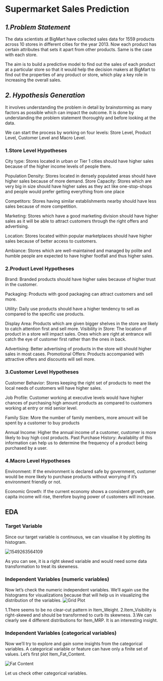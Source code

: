 # Supermarket Sales Prediction

## *1.Problem Statement*

The data scientists at BigMart have collected sales data for 1559 products across 10 stores in different cities for the year 2013. Now each product has certain attributes that sets it apart from other products. Same is the case with each store.

The aim is to build a predictive model to find out the sales of each product at a particular store so that it would help the decision makers at BigMart to find out the properties of any product or store, which play a key role in increasing the overall sales.

## *2. Hypothesis Generation*

It involves understanding the problem in detail by brainstorming as many factors as possible which can impact the outcome. It is done by understanding the problem statement thoroughly and before looking at the data.

We can start the process by working on four levels: Store Level, Product Level, Customer Level and Macro Level.

### 1.Store Level Hypotheses
City type: Stores located in urban or Tier 1 cities should have higher sales because of the higher income levels of people there.

Population Density: Stores located in densely populated areas should have higher sales because of more demand. Store Capacity: Stores which are very big in size should have higher sales as they act like one-stop-shops and people would prefer getting everything from one place

Competitors: Stores having similar establishments nearby should have less sales because of more competition.

Marketing: Stores which have a good marketing division should have higher sales as it will be able to attract customers through the right offers and advertising.

Location: Stores located within popular marketplaces should have higher sales because of better access to customers.

Ambiance: Stores which are well-maintained and managed by polite and humble people are expected to have higher footfall and thus higher sales.

### 2.Product Level Hypotheses
Brand: Branded products should have higher sales because of higher trust in the customer.

Packaging: Products with good packaging can attract customers and sell more.

Utility: Daily use products should have a higher tendency to sell as compared to the specific use products.

Display Area: Products which are given bigger shelves in the store are likely to catch attention first and sell more. Visibility in Store: The location of product in a store will impact sales. Ones which are right at entrance will catch the eye of customer first rather than the ones in back.

Advertising: Better advertising of products in the store will should higher sales in most cases. Promotional Offers: Products accompanied with attractive offers and discounts will sell more.

### 3.Customer Level Hypotheses
Customer Behavior: Stores keeping the right set of products to meet the local needs of customers will have higher sales.

Job Profile: Customer working at executive levels would have higher chances of purchasing high amount products as compared to customers working at entry or mid senior level.

Family Size: More the number of family members, more amount will be spent by a customer to buy products

Annual Income: Higher the annual income of a customer, customer is more likely to buy high cost products. Past Purchase History: Availablity of this information can help us to determine the frequency of a product being purchased by a user.

### 4.Macro Level Hypotheses
Environment: If the environment is declared safe by government, customer would be more likely to purchase products without worrying if it’s environment friendly or not.

Economic Growth: If the current economy shows a consistent growth, per capita income will rise, therefore buying power of customers will increase.


## EDA

### Target Variable

Since our target variable is continuous, we can visualise it by plotting its histogram.

![1549263564109](https://user-images.githubusercontent.com/48282246/68144702-23749e80-ff2c-11e9-99e6-4e037128ebf3.png)

As you can see, it is a right skewd variable and would need some data transformation to treat its skewness.

### Independent Variables (numeric variables)

Now let’s check the numeric independent variables. We’ll again use the histograms for visualizations because that will help us in visualizing the distribution of the variables.
![Grid Plot](https://user-images.githubusercontent.com/48282246/68162276-993e3180-ff4f-11e9-815a-fbba3470533c.jpeg)

1.There seems to be no clear-cut pattern in Item_Weight.
2.Item_Visibility is right-skewed and should be transformed to curb its skewness.
3.We can clearly see 4 different distributions for Item_MRP. It is an interesting insight.

### Independent Variables (categorical variables)
Now we’ll try to explore and gain some insights from the categorical variables. A categorical variable or feature can have only a finite set of values. Let’s first plot Item_Fat_Content.

![Fat Content](https://user-images.githubusercontent.com/48282246/68162514-149fe300-ff50-11e9-89b2-83749e629ea6.jpeg)

Let us check other categorical variables.


